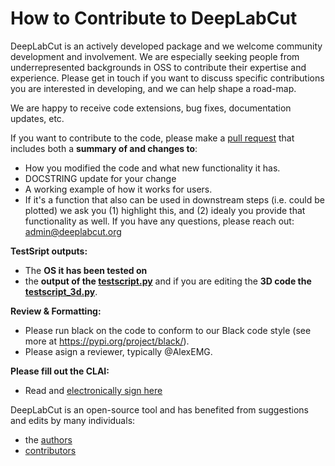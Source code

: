 # How to Contribute to DeepLabCut

DeepLabCut is an actively developed package and we welcome community development and involvement. We are especially seeking people from underrepresented backgrounds in OSS to contribute their expertise and experience. Please get in touch if you want to discuss specific contributions you are interested in developing, and we can help shape a road-map.

We are happy to receive code extensions, bug fixes, documentation updates, etc.

If you want to contribute to the code, please make a [pull request](https://github.com/AlexEMG/DeepLabCut/pull/new/) that includes both a **summary of and changes to**:
- How you modified the code and what new functionality it has.
- DOCSTRING update for your change
- A working example of how it works for users. 
- If it's a function that also can be used in downstream steps (i.e. could be plotted) we ask you (1) highlight this, and (2) idealy you provide that functionality as well. If you have any questions, please reach out: admin@deeplabcut.org 

**TestSript outputs:**
- The **OS it has been tested on**
- the **output of the [testscript.py](/examples/testscript.py)** and if you are editing the **3D code the [testscript_3d.py](/examples/testscript_3d.py)**.

**Review & Formatting:**
- Please run black on the code to conform to our Black code style (see more at https://pypi.org/project/black/). 
- Please asign a reviewer, typically @AlexEMG.

**Please fill out the CLAI:**
- Read and [electronically sign here](https://forms.gle/Dj4dJBud9dwqHhxB9)


DeepLabCut is an open-source tool and has benefited from suggestions and edits by many individuals: 
- the [authors](/AUTHORS)
- [contributors](https://github.com/DeepLabCut/DeepLabCut/graphs/contributors) 

